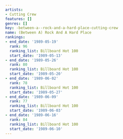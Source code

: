 ```yaml
---
artists:
- Cutting Crew
features: []
genres: []
key: -between-a--rock-and-a-hard-place-cutting-crew
name: (Between A) Rock And A Hard Place
rankings:
- end_date: '1989-05-19'
  rank: 96
  ranking_list: Billboard Hot 100
  start_date: '1989-05-13'
- end_date: '1989-05-26'
  rank: 80
  ranking_list: Billboard Hot 100
  start_date: '1989-05-20'
- end_date: '1989-06-02'
  rank: 78
  ranking_list: Billboard Hot 100
  start_date: '1989-05-27'
- end_date: '1989-06-09'
  rank: 77
  ranking_list: Billboard Hot 100
  start_date: '1989-06-03'
- end_date: '1989-06-16'
  rank: 84
  ranking_list: Billboard Hot 100
  start_date: '1989-06-10'
---
```


